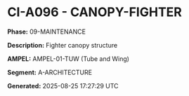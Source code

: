 # CI-A096 - CANOPY-FIGHTER

**Phase:** 09-MAINTENANCE

**Description:** Fighter canopy structure

**AMPEL:** AMPEL-01-TUW (Tube and Wing)

**Segment:** A-ARCHITECTURE

**Generated:** 2025-08-25 17:27:29 UTC
